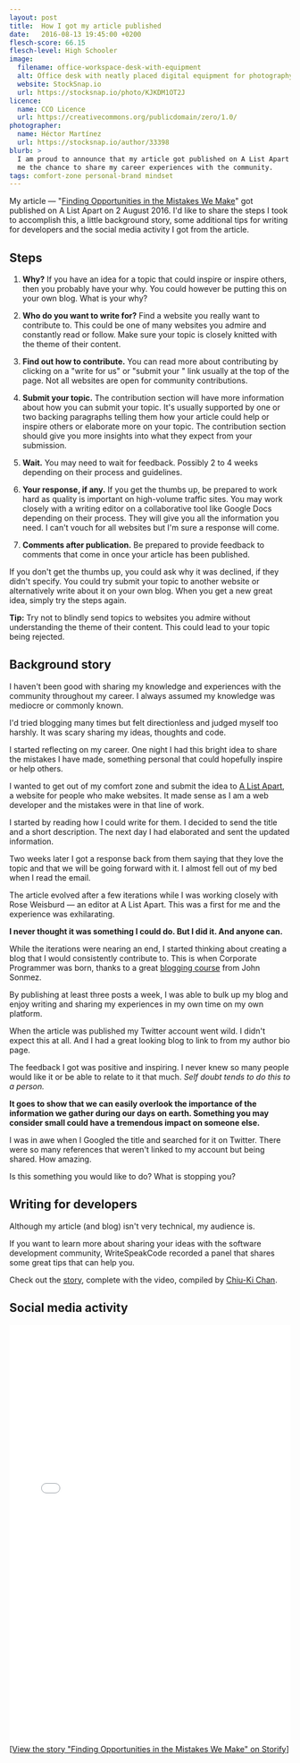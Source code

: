 ```yaml
---
layout: post
title:  How I got my article published
date:   2016-08-13 19:45:00 +0200
flesch-score: 66.15
flesch-level: High Schooler
image:
  filename: office-workspace-desk-with-equipment
  alt: Office desk with neatly placed digital equipment for photography
  website: StockSnap.io
  url: https://stocksnap.io/photo/KJKDM1OT2J
licence:
  name: CCO Licence
  url: https://creativecommons.org/publicdomain/zero/1.0/
photographer:
  name: Héctor Martínez
  url: https://stocksnap.io/author/33398
blurb: >
  I am proud to announce that my article got published on A List Apart giving
  me the chance to share my career experiences with the community.
tags: comfort-zone personal-brand mindset
---
```


My article —
"[Finding Opportunities in the Mistakes We Make](http://alistapart.com/article/finding-opportunities-in-the-mistakes-we-make)"
got published on A List Apart on 2 August 2016. I'd like to share the steps I
took to accomplish this, a little background story, some additional tips for
writing for developers and the social media activity I got from the article.

## Steps
1. **Why?**
   If you have an idea for a topic that could inspire or inspire others, then
   you probably have your why. You could however be putting this on your own
   blog. What is your why?

1. **Who do you want to write for?**
   Find a website you really want to contribute to. This could be one of many
   websites you admire and constantly read or follow. Make sure your topic is
   closely knitted with the theme of their content.

2. **Find out how to contribute.**
   You can read more about contributing by clicking on a
   "write for us" or "submit your <topic>" link usually at the top of the page.
   Not all websites are open for community contributions.

3. **Submit your topic.**
   The contribution section will have more information about how you can
   submit your topic. It's usually supported by one or two backing paragraphs
   telling them how your article could help or inspire others or elaborate
   more on your topic. The contribution section should give you more insights
   into what they expect from your submission.

4. **Wait.**
   You may need to wait for feedback. Possibly 2 to 4 weeks depending on their
   process and guidelines.

5. **Your response, if any.**
   If you get the thumbs up, be prepared to work hard as quality is important on
   high-volume traffic sites. You may work closely with a writing editor on a
   collaborative tool like Google Docs depending on their process. They will
   give you all the information you need. I can't vouch for all websites but
   I'm sure a response will come.

6. **Comments after publication.**
   Be prepared to provide feedback to comments that come in once your article
   has been published.

If you don't get the thumbs up, you could ask why it was declined, if they
didn't specify. You could try submit your topic to another website
or alternatively write about it on your own blog. When you get a new great
idea, simply try the steps again.

**Tip:** Try not to blindly send topics to websites you admire without
understanding the theme of their content. This could lead to your topic being
rejected.

## Background story
I haven't been good with sharing my knowledge and experiences with the community
throughout my career. I always assumed my knowledge was mediocre or commonly
known.

I'd tried blogging many times but felt directionless and judged myself
too harshly. It was scary sharing my ideas, thoughts and code.

I started reflecting on my career. One night I had this bright idea to share
the mistakes I have made, something personal that could hopefully inspire or
help others.

I wanted to get out of my comfort zone and submit the idea to
[A List Apart](http://alistapart.com/), a website for people who make
websites. It made sense as I am a web developer and the mistakes were in that
line of work.

I started by reading how I could write for them. I decided to send the title
and a short description. The next day I had elaborated and sent the updated
information.

Two weeks later I got a response back from them saying that they
love the topic and that we will be going forward with it. I almost fell out of
my bed when I read the email.

The article evolved after a few iterations while I was working closely with
Rose Weisburd — an editor at A List Apart. This was a first for me and the
experience was exhilarating.

**I never thought it was something I could do. But I did it. And anyone can.**

While the iterations were nearing an end, I started thinking about creating a
blog that I would consistently contribute to. This is when Corporate Programmer
was born, thanks to a great [blogging course](http://devcareerboost.com/blog-course/)
from John Sonmez.

By publishing at least three posts a week, I was able to bulk up my blog and
enjoy writing and sharing my experiences in my own time on my own platform.

When the article was published my Twitter account went wild. I didn't
expect this at all. And I had a great looking blog to link to from my author
bio page.

The feedback I got was positive and inspiring. I never knew so many people would
like it or be able to relate to it that much. *Self doubt tends to do this to
a person.*

**It goes to show that we can easily overlook the importance of the information
we gather during our days on earth. Something you may consider small could
have a tremendous impact on someone else.**

I was in awe when I Googled the title and searched for it on Twitter. There were
so many references that weren't linked to my account but being shared.
How amazing.

Is this something you would like to do? What is stopping you?

## Writing for developers
Although my article (and blog) isn't very technical, my audience is.

If you want to learn more about sharing your ideas with the software development
community, WriteSpeakCode recorded a panel that shares some great tips that can
help you.

Check out the
[story](https://storify.com/chiuki/writing-for-developers-panel-2016),
complete with the video,
compiled by [Chiu-Ki Chan](https://twitter.com/chiuki).

## Social media activity
<div class="storify"><iframe src="//storify.com/cbillowes/finding-opportunities-in-the-mistakes-we-make/embed?header=false&border=false" width="100%" height="750" frameborder="no" allowtransparency="true"></iframe><script src="//storify.com/cbillowes/finding-opportunities-in-the-mistakes-we-make.js?header=false&border=false"></script><noscript>[<a href="//storify.com/cbillowes/finding-opportunities-in-the-mistakes-we-make" target="_blank">View the story "Finding Opportunities in the Mistakes We Make" on Storify</a>]</noscript></div>
